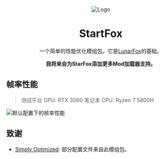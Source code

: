 <div align="center">
  <img src="https://cdn.modrinth.com/data/r7CwLIIr/cfd4314a75bb775ade08fe0e9ada9cf9a913f6a5_96.webp" alt="Logo">
  <h1>StartFox</h1>
  <p>
    一个简单的性能优化模组包。它是<a href="https://modrinth.com/modpack/lunarfox">LunarFox</a>的基础。
  </p>
  <b>我将来会为StarFox添加更多Mod加载器支持。</b>
</div>

## 帧率性能

> 测试平台
> GPU: RTX 3060 笔记本
> CPU: Ryzen 7 5800H

![默认配置下的帧率性能](https://cdn.modrinth.com/data/o4V7Ug7T/images/7d9ef05bcfbaf06114b1280f0772908ccac449bf.png)

## 致谢

- [Simply Optimized](https://modrinth.com/modpack/sop): 部分配置文件来自此模组包。
